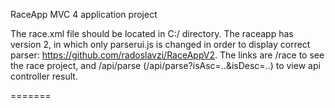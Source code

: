 RaceApp MVC 4 application project

The race.xml file should be located in C:/ directory. The raceapp has version 2, in which only parserui.js is changed in order to 
display correct parser: https://github.com/radoslavzi/RaceAppV2.
The links are /race to see the race project, and /api/parse (/api/parse?isAsc=..&isDesc=..) to view api controller result.



=======
